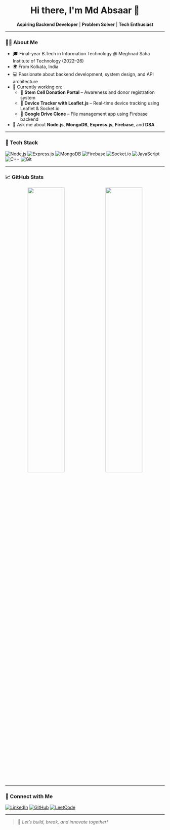 <h1 align="center">Hi there, I'm Md Absaar 👋</h1>

<p align="center">
  <b>Aspiring Backend Developer</b> | <b>Problem Solver</b> | <b>Tech Enthusiast</b>
</p>

---

### 👨‍💻 About Me

- 🎓 Final-year B.Tech in Information Technology @ Meghnad Saha Institute of Technology (2022–26)
- 🌍 From Kolkata, India
- 💻 Passionate about backend development, system design, and API architecture
- 🔭 Currently working on: 
  - 🔹 **Stem Cell Donation Portal** – Awareness and donor registration system
  - 🔹 **Device Tracker with Leaflet.js** – Real-time device tracking using Leaflet & Socket.io
  - 🔹 **Google Drive Clone** – File management app using Firebase backend
- 💬 Ask me about **Node.js**, **MongoDB**, **Express.js**, **Firebase**, and **DSA**

---

### 🚀 Tech Stack

![Node.js](https://img.shields.io/badge/-Node.js-333333?style=for-the-badge&logo=node.js)
![Express.js](https://img.shields.io/badge/-Express.js-333333?style=for-the-badge&logo=express)
![MongoDB](https://img.shields.io/badge/-MongoDB-333333?style=for-the-badge&logo=mongodb)
![Firebase](https://img.shields.io/badge/-Firebase-333333?style=for-the-badge&logo=firebase)
![Socket.io](https://img.shields.io/badge/-Socket.io-333333?style=for-the-badge&logo=socketdotio)
![JavaScript](https://img.shields.io/badge/-JavaScript-333333?style=for-the-badge&logo=javascript)
![C++](https://img.shields.io/badge/-C++-333333?style=for-the-badge&logo=c%2B%2B)
![Git](https://img.shields.io/badge/-Git-333333?style=for-the-badge&logo=git)

---

### 📈 GitHub Stats

<p align="center">
  <img width="48%" src="https://github-readme-stats.vercel.app/api?username=imabsaar007&show_icons=true&theme=radical" />
  <img width="48%" src="https://github-readme-streak-stats.herokuapp.com?user=imabsaar007&theme=radical" />
</p>

---

### 🔗 Connect with Me

[![LinkedIn](https://img.shields.io/badge/-LinkedIn-0e76a8?style=for-the-badge&logo=linkedin&logoColor=white)](https://www.linkedin.com/in/md-absaar-096534244/)
[![GitHub](https://img.shields.io/badge/-GitHub-333333?style=for-the-badge&logo=github)](https://github.com/imabsaar007)
[![LeetCode](https://img.shields.io/badge/-LeetCode-FFA116?style=for-the-badge&logo=leetcode&logoColor=white)](https://leetcode.com/)

---

> 🚀 *Let’s build, break, and innovate together!*
